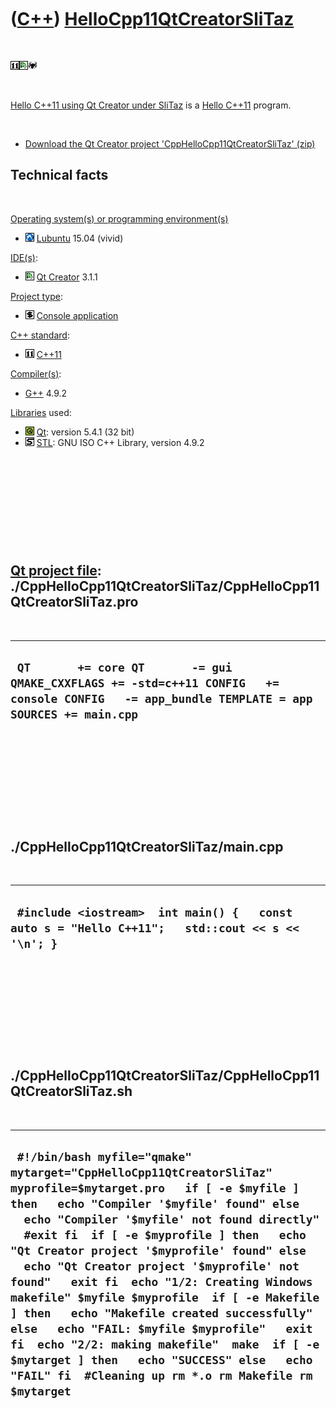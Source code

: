 
 

 

 

 

 

([C++](Cpp.md)) [HelloCpp11QtCreatorSliTaz](CppHelloCpp11QtCreatorSliTaz.md)
==============================================================================

 

![C++11](PicCpp11.png)![Qt
Creator](PicQtCreator.png)![SliTaz](PicSliTaz.png)

 

[Hello C++11 using Qt Creator under
SliTaz](CppHelloCpp11QtCreatorSliTaz.md) is a [Hello
C++11](CppHelloCpp11.md) program.

 

-   [Download the Qt Creator project
    'CppHelloCpp11QtCreatorSliTaz' (zip)](CppHelloCpp11QtCreatorSliTaz.zip)

Technical facts
---------------

 

[Operating system(s) or programming environment(s)](CppOs.md)

-   ![Lubuntu](PicLubuntu.png) [Lubuntu](CppLubuntu.md) 15.04 (vivid)

[IDE(s)](CppIde.md):

-   ![Qt Creator](PicQtCreator.png) [Qt Creator](CppQtCreator.md) 3.1.1

[Project type](CppQtProjectType.md):

-   ![console](PicConsole.png) [Console
    application](CppConsoleApplication.md)

[C++ standard](CppStandard.md):

-   ![C++11](PicCpp11.png) [C++11](Cpp11.md)

[Compiler(s)](CppCompiler.md):

-   [G++](CppGpp.md) 4.9.2

[Libraries](CppLibrary.md) used:

-   ![Qt](PicQt.png) [Qt](CppQt.md): version 5.4.1 (32 bit)
-   ![STL](PicStl.png) [STL](CppStl.md): GNU ISO C++ Library, version
    4.9.2

 

 

 

 

 

[Qt project file](CppQtProjectFile.md): ./CppHelloCpp11QtCreatorSliTaz/CppHelloCpp11QtCreatorSliTaz.pro
--------------------------------------------------------------------------------------------------------

 

  ------------------------------------------------------------------------------------------------------------------------------------------------
  ` QT       += core QT       -= gui QMAKE_CXXFLAGS += -std=c++11 CONFIG   += console CONFIG   -= app_bundle TEMPLATE = app SOURCES += main.cpp`
  ------------------------------------------------------------------------------------------------------------------------------------------------

 

 

 

 

 

./CppHelloCpp11QtCreatorSliTaz/main.cpp
---------------------------------------

 

  --------------------------------------------------------------------------------------------------
  ` #include <iostream>  int main() {   const auto s = "Hello C++11";   std::cout << s << '\n'; }`
  --------------------------------------------------------------------------------------------------

 

 

 

 

 

./CppHelloCpp11QtCreatorSliTaz/CppHelloCpp11QtCreatorSliTaz.sh
--------------------------------------------------------------

 

  --------------------------------------------------------------------------------------------------------------------------------------------------------------------------------------------------------------------------------------------------------------------------------------------------------------------------------------------------------------------------------------------------------------------------------------------------------------------------------------------------------------------------------------------------------------------------------------------------------------------------------------------------------------------------------------------------
  ` #!/bin/bash myfile="qmake" mytarget="CppHelloCpp11QtCreatorSliTaz" myprofile=$mytarget.pro   if [ -e $myfile ] then   echo "Compiler '$myfile' found" else   echo "Compiler '$myfile' not found directly"   #exit fi  if [ -e $myprofile ] then   echo "Qt Creator project '$myprofile' found" else   echo "Qt Creator project '$myprofile' not found"   exit fi  echo "1/2: Creating Windows makefile" $myfile $myprofile  if [ -e Makefile ] then   echo "Makefile created successfully" else   echo "FAIL: $myfile $myprofile"   exit fi  echo "2/2: making makefile"  make  if [ -e $mytarget ] then   echo "SUCCESS" else   echo "FAIL" fi  #Cleaning up rm *.o rm Makefile rm $mytarget`
  --------------------------------------------------------------------------------------------------------------------------------------------------------------------------------------------------------------------------------------------------------------------------------------------------------------------------------------------------------------------------------------------------------------------------------------------------------------------------------------------------------------------------------------------------------------------------------------------------------------------------------------------------------------------------------------------------

 

 

 

 

 

 

